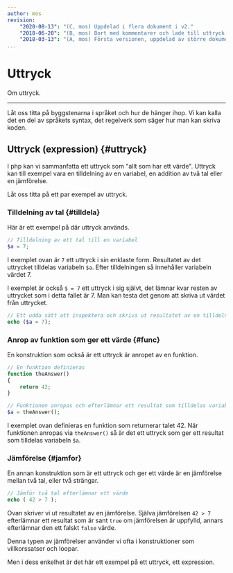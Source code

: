 ```yaml
---
author: mos
revision:
    "2020-08-13": "(C, mos) Uppdelad i flera dokument i v2."
    "2018-06-20": "(B, mos) Bort med kommentarer och lade till uttryck."
    "2018-03-13": "(A, mos) Första versionen, uppdelad av större dokument."
...
```

Uttryck
=======================

Om uttryck.

---

Låt oss titta på byggstenarna i språket och hur de hänger ihop. Vi kan kalla det en del av språkets syntax, det regelverk som säger hur man kan skriva koden.



Uttryck (expression) {#uttryck}
-----------------------

I php kan vi sammanfatta ett uttryck som "allt som har ett värde". Uttryck kan till exempel vara en tilldelning av en variabel, en addition av två tal eller en jämförelse.

Låt oss titta på ett par exempel av uttryck.



### Tilldelning av tal {#tilldela}

Här är ett exempel på där uttryck används.

```php
// Tilldelning av ett tal till en variabel
$a = 7;
```

I exemplet ovan är `7` ett uttryck i sin enklaste form. Resultatet av det uttrycket tilldelas variabeln `$a`. Efter tilldelningen så innehåller variabeln värdet 7.

I exemplet är också `$ = 7` ett uttryck i sig självt, det lämnar kvar resten av uttrycket som i detta fallet är 7. Man kan testa det genom att skriva ut värdet från uttrycket.

```php
// Ett udda sätt att inspektera och skriva ut resultatet av en tilldelning
echo ($a = 7);
```



### Anrop av funktion som ger ett värde {#func}

En konstruktion som också är ett uttryck är anropet av en funktion.

```php
// En funktion definieras
function theAnswer()
{
    return 42;
}

// Funktionen anropas och efterlämnar ett resultat som tilldelas variabeln
$a = theAnswer();
```

I exemplet ovan definieras en funktion som returnerar talet 42. När funktionen anropas via `theAnswer()` så är det ett uttryck som ger ett resultat som tilldelas variabeln `$a`.



### Jämförelse {#jamfor}

En annan konstruktion som är ett uttryck och ger ett värde är en jämförelse mellan två tal, eller två strängar.

```php
// Jämför två tal efterlämnar ett värde
echo ( 42 > 7 );
```

Ovan skriver vi ut resultatet av en jämförelse. Själva jämförelsen `42 > 7` efterlämnar ett resultat som är sant `true` om jämförelsen är uppfylld, annars efterlämnar den ett falskt `false` värde.

Denna typen av jämförelser använder vi ofta i konstruktioner som villkorssatser och loopar.

Men i dess enkelhet är det här ett exempel på ett uttryck, ett expression.
